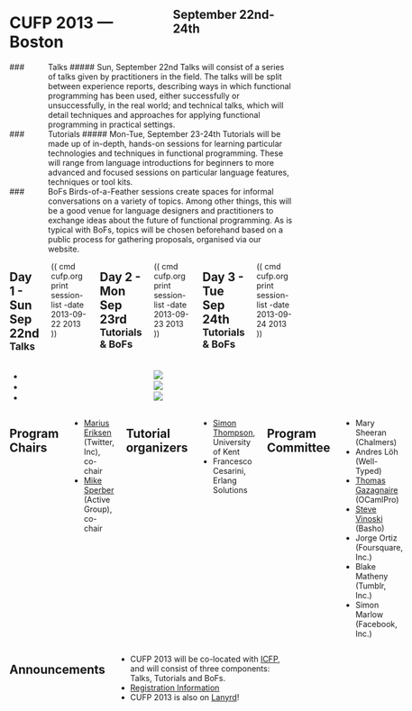 <div style="background-image:url(img/4765830049_0144fe9880_b.jpg)">
<div class="row">
<div class="small-12 columns">
<h1>CUFP 2013 — Boston</h1>
<h2>September 22nd-24th</h2>
</div>
</div>
</div>

<div class="row" media:type="text/omd">

<div class="medium-4 columns talk" media:type="text/omd">
### <i class="fi-microphone"></i> Talks
##### Sun, September 22nd
Talks will consist of a series of talks given by practitioners in the
field. The talks will be split between experience reports, describing
ways in which functional programming has been used, either
successfully or unsuccessfully, in the real world; and technical
talks, which will detail techniques and approaches for applying
functional programming in practical settings.
</div>

<div class="medium-4 columns tutorial" media:type="text/omd">
### <i class="fi-laptop"></i> Tutorials
##### Mon-Tue, September 23-24th
Tutorials will be made up of in-depth, hands-on sessions for learning
particular technologies and techniques in functional
programming. These will range from language introductions for
beginners to more advanced and focused sessions on particular language
features, techniques or tool kits.
</div>

<div class="medium-4 columns bof" media:type="text/omd">
### <i class="flaticon-pen43"></i> BoFs
Birds-of-a-Feather sessions create spaces for informal conversations
on a variety of topics. Among other things, this will be a good venue
for language designers and practitioners to exchange ideas about the
future of functional programming. As is typical with BoFs, topics will
be chosen beforehand based on a public process for gathering
proposals, organised via our website.
</div>

</div>

<div class="row" media:type="text/omd">
<div class="small-12 columns" media:type="text/omd">

## Day 1 - Sun Sep 22nd  <small>Talks</small>
(( cmd cufp.org print session-list -date 2013-09-22 2013 ))

## Day 2 - Mon Sep 23rd <small>Tutorials & BoFs</small>
(( cmd cufp.org print session-list -date 2013-09-23 2013 ))

## Day 3 - Tue Sep 24th <small>Tutorials & BoFs</small>
(( cmd cufp.org print session-list -date 2013-09-24 2013 ))

</div>
</div>

<div class="pane-dark">
<center>
<ul data-orbit
    data-options="animation:fade;
                  timer_speed:6000;
                  animation_speed:1500;
                  resume_on_mouseout:true;
                  slide_number:false;
                  bullets:false;
                  variable_height:true;">
<li>
<img src="/2013/img/1024x226_2858911198_ac7d3cd3d6_b.jpg" />
</li>
<li>
<img src="/2013/img/8223822675_b7265c3fe5_b.jpg" />
</li>
<li>
<img src="/2013/img/982x226_3296056687_ddd7b2a188_b.jpg" />
</li>
</ul>
</center>
</div>

<div class="pane-bright" media:type="text/omd">
<div class="row" media:type="text/omd">
<div class="small-12 columns" media:type="text/omd">

## Program Chairs
- [Marius Eriksen](http://monkey.org/~marius) (Twitter, Inc), co-chair
- [Mike Sperber](http://www.deinprogramm.de/sperber/) (Active Group),
  co-chair

## Tutorial organizers
- [Simon Thompson](http://www.cs.kent.ac.uk/people/staff/sjt/),
  University of Kent
- Francesco Cesarini, Erlang Solutions

## Program Committee
- Mary Sheeran (Chalmers)
- Andres Löh (Well-Typed)
- [Thomas Gazagnaire](http://gazagnaire.org) (OCamlPro)
- [Steve Vinoski](http://steve.vinoski.net) (Basho)
- Jorge Ortiz (Foursquare, Inc.)
- Blake Matheny (Tumblr, Inc.)
- Simon Marlow (Facebook, Inc.)

</div>
</div>
</div>

<div class="row" media:type="text/omd">
<div class="small-12 columns" media:type="text/omd">

## Announcements
* CUFP 2013 will be co-located with
  [ICFP](http://icfpconference.org/icfp2013/), and will consist of
  three components: Talks, Tutorials and BoFs.
* [Registration Information](/2013/registration.html)
* CUFP 2013 is also on [Lanyrd](http://lanyrd.com/2013/cufp2013/)!

</div>
</div>
